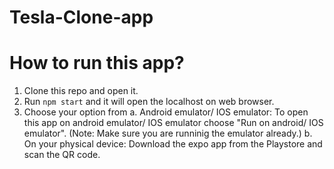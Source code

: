 # Tesla-Clone-app

# How to run this app?
1. Clone this repo and open it.
2. Run `npm start` and it will open the localhost on web browser.
3. Choose your option from
  a. Android emulator/ IOS emulator: To open this app on android emulator/ IOS emulator choose "Run on android/ IOS emulator".
    (Note: Make sure you are runninig the emulator already.)
  b. On your physical device: Download the expo app from the Playstore and scan the QR code.
